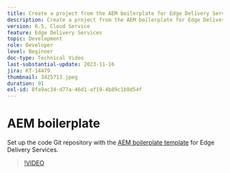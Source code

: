 ```yaml
---
title: Create a project from the AEM boilerplate for Edge Delivery Services
description: Create a project from the AEM boilerplate for Edge Delivery Services
version: 6.5, Cloud Service
feature: Edge Delivery Services
topic: Development
role: Developer
level: Beginner
doc-type: Technical Video
last-substantial-update: 2023-11-16
jira: KT-14479
thumbnail: 3425713.jpeg
duration: 91
exl-id: 8fa9ac34-d77a-46d1-af19-4b89c1b8d54f
---
```

# AEM boilerplate

Set up the code Git repository with the [AEM boilerplate template](https://github.com/adobe/aem-boilerplate) for Edge Delivery Services.

>[!VIDEO](https://video.tv.adobe.com/v/3425713/?learn=on)
